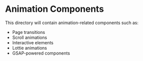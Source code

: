 # Animation Components

This directory will contain animation-related components such as:
- Page transitions
- Scroll animations
- Interactive elements
- Lottie animations
- GSAP-powered components